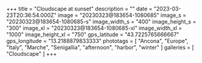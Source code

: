 +++
title = "Cloudscape at sunset"
description = ""
date = "2023-03-23T20:36:54.000Z"
image = "20230323@183654-1080685"
image_s = "20230323@183654-1080685-s"
image_width_s = "400"
image_height_s = "300"
image_xl = "20230323@183654-1080685-xl"
image_width_xl = "1000"
image_height_xl = "750"
gps_latitude = "43.7225765666667"
gps_longitude = "13.2188879833333"
phototags = [ "Ancona", "Europe", "Italy", "Marche", "Senigallia", "afternoon", "harbor", "winter" ]
galleries = [ "Cloudscape" ]
+++
